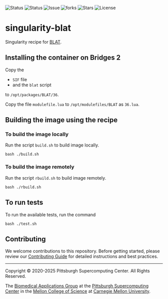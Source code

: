 ![Status](https://github.com/pscedu/singularity-blat/actions/workflows/main.yml/badge.svg)
![Status](https://github.com/pscedu/singularity-blat/actions/workflows/pretty.yml/badge.svg)
![Issue](https://img.shields.io/github/issues/pscedu/singularity-blat)
![forks](https://img.shields.io/github/forks/pscedu/singularity-blat)
![Stars](https://img.shields.io/github/stars/pscedu/singularity-blat)
![License](https://img.shields.io/github/license/pscedu/singularity-blat)

# singularity-blat
Singularity recipe for [BLAT](https://github.com/djhshih/blat).

## Installing the container on Bridges 2
Copy the

* `SIF` file
* and the `blat` script

to `/opt/packages/BLAT/36`.

Copy the file `modulefile.lua` to `/opt/modulefiles/BLAT` as `36.lua`.

## Building the image using the recipe
### To build the image locally
Run the script `build.sh` to build image locally.

```
bash ./build.sh
```

### To build the image remotely
Run the script `rbuild.sh` to build image remotely.

```
bash ./rbuild.sh
```

## To run tests
To run the available tests, run the command

```
bash ./test.sh
```
## Contributing
We welcome contributions to this repository. Before getting started, please review our [Contributing Guide](https://raw.githubusercontent.com/pscedu/singularity-report/refs/heads/main/CONTRIBUTING.md) for detailed instructions and best practices.

---
Copyright © 2020-2025 Pittsburgh Supercomputing Center. All Rights Reserved.

The [Biomedical Applications Group](https://www.psc.edu/biomedical-applications/) at the [Pittsburgh Supercomputing Center](http://www.psc.edu) in the [Mellon College of Science](https://www.cmu.edu/mcs/) at [Carnegie Mellon University](http://www.cmu.edu).
